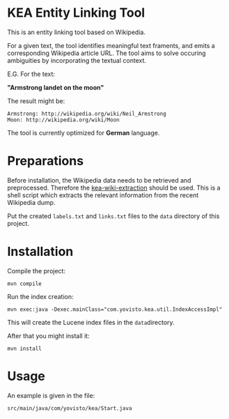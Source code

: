 # KEA Entity Linking Tool

This is an entity linking tool based on Wikipedia. 

For a given text, the tool identifies meaningful text framents, and emits a corresponding Wikipedia article URL. The tool aims to solve occuring ambiguities by incorporating the textual context. 

E.G. For the text:

**"Armstrong landet on the moon"**

The result might be:

```
Armstrong: http://wikipedia.org/wiki/Neil_Armstrong
Moon: http://wikipedia.org/wiki/Moon
```

The tool is currently optimized for **German** language.

# Preparations

Before installation, the Wikipedia data needs to be retrieved and preprocessed. 
Therefore the [kea-wiki-extraction](https://github.com/yovisto/kea-wiki-extraction) should be used. This is a shell script which extracts the relevant information from the recent Wikipedia dump.

Put the created ```labels.txt``` and ```links.txt``` files to the ```data``` directory of this project.


# Installation

Compile the project:

```
mvn compile
```

Run the index creation:

```
mvn exec:java -Dexec.mainClass="com.yovisto.kea.util.IndexAccessImpl"
```

This will create the Lucene index files in the ```data```directory.

After that you might install it:

```
mvn install
```

# Usage

An example is given in the file:

```
src/main/java/com/yovisto/kea/Start.java
```


